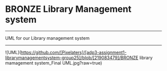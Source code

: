 # BRONZE Library Management system 

---

UML for our Library management system

---

![UML](https://github.com/[Pixelaters]/[adp3-assignment1-librarymanagementsystem-group25]/blob/[219083479]/BRONZE library mamagement system_Final UML.jpg?raw=true)


